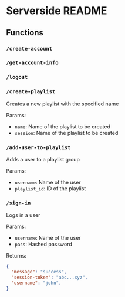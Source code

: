 # Serverside README

## Functions

### `/create-account`

### `/get-account-info`

### `/logout`

### `/create-playlist`

Creates a new playlist with the specified name

Params:

-   `name`: Name of the playlist to be created
-   `session`: Name of the playlist to be created

### `/add-user-to-playlist`

Adds a user to a playlist group

Params:

-   `username`: Name of the user
-   `playlist_id`: ID of the playlist

### `/sign-in`

Logs in a user

Params:

-   `username`: Name of the user
-   `pass`: Hashed password

Returns:

```JSON
{
  "message": "success",
  "session-token": "abc...xyz",
  "username": "john",
}
```
